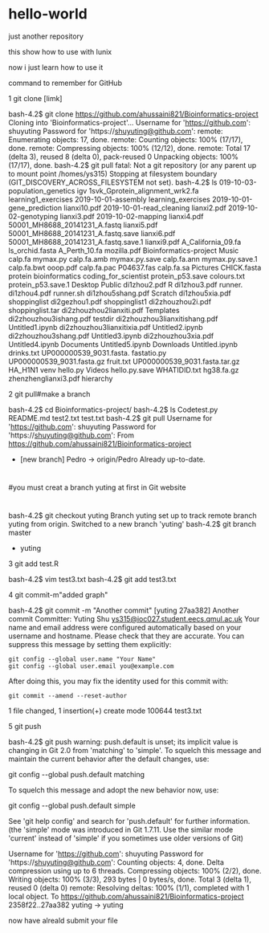 # hello-world
just another repository

this show how to use with lunix


now i just learn how to use it


command to remember for GitHub

1 git clone [limk]

bash-4.2$ git clone https://github.com/ahussaini821/Bioinformatics-project
Cloning into 'Bioinformatics-project'...
Username for 'https://github.com': shuyuting
Password for 'https://shuyuting@github.com': 
remote: Enumerating objects: 17, done.
remote: Counting objects: 100% (17/17), done.
remote: Compressing objects: 100% (12/12), done.
remote: Total 17 (delta 3), reused 8 (delta 0), pack-reused 0
Unpacking objects: 100% (17/17), done.
bash-4.2$ git pull
fatal: Not a git repository (or any parent up to mount point /homes/ys315)
Stopping at filesystem boundary (GIT_DISCOVERY_ACROSS_FILESYSTEM not set).
bash-4.2$ ls
019-10-03-population_genetics	      igv
1svk_Gprotein_alignment_wrk2.fa       learning1_exercises
2019-10-01-assembly		      learning_exercises
2019-10-01-gene_prediction	      lianxi10.pdf
2019-10-01-read_cleaning	      lianxi2.pdf
2019-10-02-genotyping		      lianxi3.pdf
2019-10-02-mapping		      lianxi4.pdf
50001_MH8688_20141231_A.fastq	      lianxi5.pdf
50001_MH8688_20141231_A.fastq.save    lianxi6.pdf
50001_MH8688_20141231_A.fastq.save.1  lianxi9.pdf
A_California_09.fa		      ls_orchid.fasta
A_Perth_10.fa			      mozilla.pdf
Bioinformatics-project		      Music
calp.fa				      mymax.py
calp.fa.amb			      mymax.py.save
calp.fa.ann			      mymax.py.save.1
calp.fa.bwt			      ooop.pdf
calp.fa.pac			      P04637.fas
calp.fa.sa			      Pictures
CHICK.fasta			      protein bioinformatics
coding_for_scientist		      protein_p53.save
colours.txt			      protein_p53.save.1
Desktop				      Public
di1zhou2.pdf			      R
di1zhou3.pdf			      runner.
di1zhou4.pdf			      runner.sh
di1zhou5shang.pdf		      Scratch
di1zhou5xia.pdf			      shoppinglist
di2gezhou1.pdf			      shoppinglist1
di2zhouzhou2i.pdf		      shoppinglist.tar
di2zhouzhou2lianxiti.pdf	      Templates
di2zhouzhou3ishang.pdf		      testdir
di2zhouzhou3lianxitishang.pdf	      Untitled1.ipynb
di2zhouzhou3lianxitixia.pdf	      Untitled2.ipynb
di2zhouzhou3shang.pdf		      Untitled3.ipynb
di2zhouzhou3xia.pdf		      Untitled4.ipynb
Documents			      Untitled5.ipynb
Downloads			      Untitled.ipynb
drinks.txt			      UP000000539_9031.fasta.
fastatio.py			      UP000000539_9031.fasta.gz
fruit.txt			      UP000000539_9031.fasta.tar.gz
HA_H1N1				      venv
hello.py			      Videos
hello.py.save			      WHATIDID.txt
hg38.fa.gz			      zhenzhenglianxi3.pdf
hierarchy

2 git pull#make a branch

bash-4.2$ cd Bioinformatics-project/
bash-4.2$ ls
Codetest.py  README.md	test2.txt  test.txt
bash-4.2$ git pull
Username for 'https://github.com': shuyuting
Password for 'https://shuyuting@github.com': 
From https://github.com/ahussaini821/Bioinformatics-project
 * [new branch]      Pedro      -> origin/Pedro
Already up-to-date.
#
#you must creat a branch yuting at first in Git website
#
bash-4.2$ git checkout yuting
Branch yuting set up to track remote branch yuting from origin.
Switched to a new branch 'yuting'
bash-4.2$ git branch
  master
* yuting

3 git add test.R

bash-4.2$ vim test3.txt
bash-4.2$ git add test3.txt 

4 git commit-m"added graph"

bash-4.2$ git commit -m "Another commit"
[yuting 27aa382] Another commit
 Committer: Yuting Shu <ys315@ioc027.student.eecs.qmul.ac.uk>
Your name and email address were configured automatically based
on your username and hostname. Please check that they are accurate.
You can suppress this message by setting them explicitly:

    git config --global user.name "Your Name"
    git config --global user.email you@example.com

After doing this, you may fix the identity used for this commit with:

    git commit --amend --reset-author

 1 file changed, 1 insertion(+)
 create mode 100644 test3.txt
 
 5 git push
 
bash-4.2$ git push
warning: push.default is unset; its implicit value is changing in
Git 2.0 from 'matching' to 'simple'. To squelch this message
and maintain the current behavior after the default changes, use:

  git config --global push.default matching

To squelch this message and adopt the new behavior now, use:

  git config --global push.default simple

See 'git help config' and search for 'push.default' for further information.
(the 'simple' mode was introduced in Git 1.7.11. Use the similar mode
'current' instead of 'simple' if you sometimes use older versions of Git)

Username for 'https://github.com': shuyuting
Password for 'https://shuyuting@github.com': 
Counting objects: 4, done.
Delta compression using up to 6 threads.
Compressing objects: 100% (2/2), done.
Writing objects: 100% (3/3), 293 bytes | 0 bytes/s, done.
Total 3 (delta 1), reused 0 (delta 0)
remote: Resolving deltas: 100% (1/1), completed with 1 local object.
To https://github.com/ahussaini821/Bioinformatics-project
   2358f22..27aa382  yuting -> yuting


now have alreald submit your file

